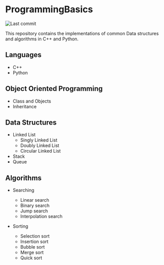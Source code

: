 # ProgrammingBasics
<img src="https://img.shields.io/github/last-commit/sooryaprakash31/ProgrammingBasics?style=flat-square" alt="Last commit">

This repository contains the implementations of common Data structures and algorithms in C++ and Python.

## Languages

- C++
- Python

## Object Oriented Programming
- Class and Objects
- Inheritance

## Data Structures
- Linked List
  - Singly Linked List
  - Doubly Linked List
  - Circular Linked List
- Stack
- Queue

## Algorithms

- Searching
  - Linear search
  - Binary search
  - Jump search
  - Interpolation search

- Sorting
  - Selection sort
  - Insertion sort
  - Bubble sort
  - Merge sort
  - Quick sort

